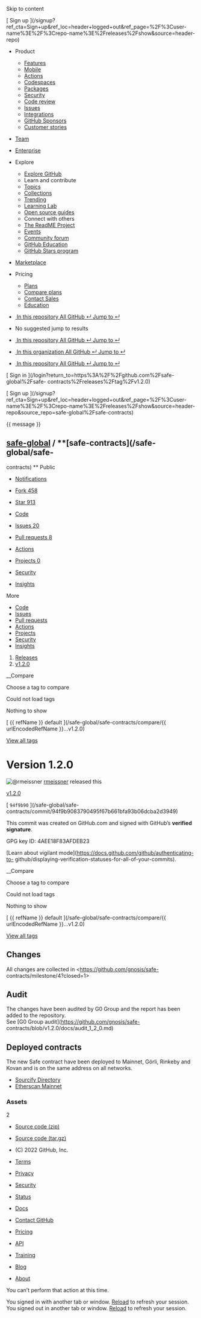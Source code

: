 Skip to content

[ ](https://github.com/)

[ Sign up
](/signup?ref_cta=Sign+up&ref_loc=header+logged+out&ref_page=%2F%3Cuser-
name%3E%2F%3Crepo-name%3E%2Freleases%2Fshow&source=header-repo)

  * Product 

    * [ Features ](/features)
    * [ Mobile ](/mobile)
    * [ Actions ](/features/actions)
    * [ Codespaces ](/features/codespaces)
    * [ Packages ](/features/packages)
    * [ Security ](/features/security)
    * [ Code review ](/features/code-review)
    * [ Issues ](/features/issues)
    * [ Integrations ](/features/integrations)
    * [ GitHub Sponsors ](/sponsors)
    * [ Customer stories ](/customer-stories)

  * [Team](/team)
  * [Enterprise](/enterprise)
  * Explore 

    * [ Explore GitHub ](/explore)
    * Learn and contribute
    * [ Topics ](/topics)
    * [ Collections ](/collections)
    * [ Trending ](/trending)
    * [ Learning Lab ](https://lab.github.com/)
    * [ Open source guides ](https://opensource.guide)
    * Connect with others
    * [ The ReadME Project ](/readme)
    * [ Events ](/events)
    * [ Community forum ](https://github.community)
    * [ GitHub Education ](https://education.github.com)
    * [ GitHub Stars program ](https://stars.github.com)

  * [Marketplace](/marketplace)
  * Pricing 

    * [ Plans ](/pricing)
    * [ Compare plans ](/pricing#compare-features)
    * [ Contact Sales ](https://github.com/enterprise/contact)
    * [ Education ](https://education.github.com)

  * [ ![]() In this repository  All GitHub  ↵ Jump to ↵ ]()

  * No suggested jump to results

  * [ ![]() In this repository  All GitHub  ↵ Jump to ↵ ]()
  * [ ![]() In this organization  All GitHub  ↵ Jump to ↵ ]()
  * [ ![]() In this repository  All GitHub  ↵ Jump to ↵ ]()

[ Sign in ](/login?return_to=https%3A%2F%2Fgithub.com%2Fsafe-global%2Fsafe-
contracts%2Freleases%2Ftag%2Fv1.2.0)

[ Sign up
](/signup?ref_cta=Sign+up&ref_loc=header+logged+out&ref_page=%2F%3Cuser-
name%3E%2F%3Crepo-name%3E%2Freleases%2Fshow&source=header-
repo&source_repo=safe-global%2Fsafe-contracts)

{{ message }}

##  [safe-global](/safe-global) / **[safe-contracts](/safe-global/safe-
contracts) ** Public

  * [ Notifications ](/login?return_to=%2Fsafe-global%2Fsafe-contracts)
  * [ Fork 458 ](/login?return_to=%2Fsafe-global%2Fsafe-contracts)
  * [ Star  913 ](/login?return_to=%2Fsafe-global%2Fsafe-contracts)

  * [ Code ](/safe-global/safe-contracts/tree/v1.2.0)
  * [ Issues 20 ](/safe-global/safe-contracts/issues)
  * [ Pull requests 8 ](/safe-global/safe-contracts/pulls)
  * [ Actions ](/safe-global/safe-contracts/actions)
  * [ Projects 0 ](/safe-global/safe-contracts/projects?type=beta)
  * [ Security ](/safe-global/safe-contracts/security)
  * [ Insights ](/safe-global/safe-contracts/pulse)

More

  * [ Code ](/safe-global/safe-contracts/tree/v1.2.0)
  * [ Issues ](/safe-global/safe-contracts/issues)
  * [ Pull requests ](/safe-global/safe-contracts/pulls)
  * [ Actions ](/safe-global/safe-contracts/actions)
  * [ Projects ](/safe-global/safe-contracts/projects?type=beta)
  * [ Security ](/safe-global/safe-contracts/security)
  * [ Insights ](/safe-global/safe-contracts/pulse)

  1. [Releases](/safe-global/safe-contracts/releases)
  2. [ v1.2.0 ](/safe-global/safe-contracts/releases/tag/v1.2.0)

__Compare

Choose a tag to compare

Could not load tags

Nothing to show

[ {{ refName }} default ](/safe-global/safe-contracts/compare/{{
urlEncodedRefName }}...v1.2.0)

[View all tags](/safe-global/safe-contracts/tags)

# Version 1.2.0

![@rmeissner](https://avatars.githubusercontent.com/u/2896048?s=40&v=4)
[rmeissner](/rmeissner) released this

[ v1.2.0  ](/safe-global/safe-contracts/tree/v1.2.0)

[ `94f9b90` ](/safe-global/safe-
contracts/commit/94f9b9083790495f67b661bfa93b06dcba2d3949)

This commit was created on GitHub.com and signed with GitHub’s **verified
signature**.

GPG key ID: 4AEE18F83AFDEB23

[Learn about vigilant mode](https://docs.github.com/github/authenticating-to-
github/displaying-verification-statuses-for-all-of-your-commits).

__Compare

Choose a tag to compare

Could not load tags

Nothing to show

[ {{ refName }} default ](/safe-global/safe-contracts/compare/{{
urlEncodedRefName }}...v1.2.0)

[View all tags](/safe-global/safe-contracts/tags)

## Changes

All changes are collected in <https://github.com/gnosis/safe-
contracts/milestone/4?closed=1>

## Audit

The changes have been audited by G0 Group and the report has been added to the
repository.  
See [G0 Group audit](https://github.com/gnosis/safe-
contracts/blob/v1.2.0/docs/audit_1_2_0.md)

## Deployed contracts

The new Safe contract have been deployed to Mainnet, Görli, Rinkeby and Kovan
and is on the same address on all networks.

  * [Sourcify Directory](https://contractrepo.komputing.org/contract/1/0x6851D6fDFAfD08c0295C392436245E5bc78B0185/)
  * [Etherscan Mainnet](https://etherscan.io/address/0x6851d6fdfafd08c0295c392436245e5bc78b0185)

### Assets

2

  * [ Source code (zip) ](/safe-global/safe-contracts/archive/refs/tags/v1.2.0.zip)

  * [ Source code (tar.gz) ](/safe-global/safe-contracts/archive/refs/tags/v1.2.0.tar.gz)

  * [ ](https://github.com "GitHub") (C) 2022 GitHub, Inc. 

  * [Terms](https://docs.github.com/en/github/site-policy/github-terms-of-service)
  * [Privacy](https://docs.github.com/en/github/site-policy/github-privacy-statement)
  * [Security](https://github.com/security)
  * [Status](https://www.githubstatus.com/)
  * [Docs](https://docs.github.com)
  * [Contact GitHub](https://support.github.com?tags=dotcom-footer)
  * [Pricing](https://github.com/pricing)
  * [API](https://docs.github.com)
  * [Training](https://services.github.com)
  * [Blog](https://github.blog)
  * [About](https://github.com/about)

You can’t perform that action at this time.

You signed in with another tab or window. [Reload]() to refresh your session.
You signed out in another tab or window. [Reload]() to refresh your session.

